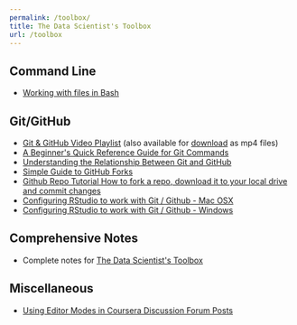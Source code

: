 ```yaml
---
permalink: /toolbox/
title: The Data Scientist's Toolbox
url: /toolbox
---
```



## Command Line

- [Working with files in Bash](http://edgarsh.es/ins/working-with-files-in-bash/)

## Git/GitHub

- [Git & GitHub Video Playlist](https://www.youtube.com/playlist?list=PL5-da3qGB5IBLMp7LtN8Nc3Efd4hJq0kD) (also available for [download](https://drive.google.com/folderview?id=0BxRfg0msVmAoRlZFQjJ3T3VTOUE&usp=sharing) as mp4 files)
- [A Beginner's Quick Reference Guide for Git Commands](http://www.dataschool.io/git-quick-reference-for-beginners/)
- [Understanding the Relationship Between Git and GitHub](http://www.dataschool.io/github-is-just-dropbox-for-git/)
- [Simple Guide to GitHub Forks](http://www.dataschool.io/simple-guide-to-forks-in-github-and-git/)
- [Github Repo Tutorial How to fork a repo, download it to your local drive and commit changes ](https://www.youtube.com/watch?v=MY94AIplcaU)
- [Configuring RStudio to work with Git / Github - Mac OSX](https://github.com/lgreski/datasciencectacontent/blob/master/markdown/configureRStudioGitOSXVersion.md)
- [Configuring RStudio to work with Git / Github - Windows](https://github.com/lgreski/datasciencectacontent/blob/master/markdown/configureRStudioGitWindowsVersion.md)

## Comprehensive Notes

- Complete notes for [The Data Scientist's Toolbox](http://sux13.github.io/DataScienceSpCourseNotes/)

## Miscellaneous
- [Using Editor Modes in Coursera Discussion Forum Posts](https://github.com/lgreski/datasciencectacontent/blob/master/markdown/usingMarkdownInForumPosts.md)